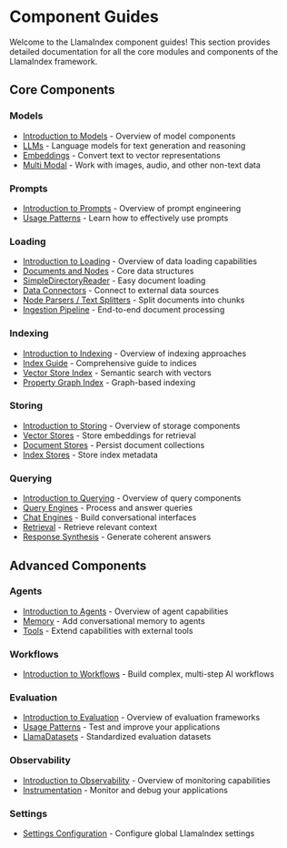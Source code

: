# Component Guides

Welcome to the LlamaIndex component guides! This section provides detailed documentation for all the core modules and components of the LlamaIndex framework.

## Core Components

### Models
- [Introduction to Models](/python/framework/module_guides/models/index) - Overview of model components
- [LLMs](/python/framework/module_guides/models/llms) - Language models for text generation and reasoning
- [Embeddings](/python/framework/module_guides/models/embeddings) - Convert text to vector representations
- [Multi Modal](/python/framework/module_guides/models/multi_modal) - Work with images, audio, and other non-text data

### Prompts
- [Introduction to Prompts](/python/framework/module_guides/models/prompts/index) - Overview of prompt engineering
- [Usage Patterns](/python/framework/module_guides/models/prompts/usage_pattern) - Learn how to effectively use prompts

### Loading
- [Introduction to Loading](/python/framework/module_guides/loading/index) - Overview of data loading capabilities
- [Documents and Nodes](/python/framework/module_guides/loading/documents_and_nodes/index) - Core data structures
- [SimpleDirectoryReader](/python/framework/module_guides/loading/simpledirectoryreader) - Easy document loading
- [Data Connectors](/python/framework/module_guides/loading/connector/index) - Connect to external data sources
- [Node Parsers / Text Splitters](/python/framework/module_guides/loading/node_parsers/index) - Split documents into chunks
- [Ingestion Pipeline](/python/framework/module_guides/loading/ingestion_pipeline/index) - End-to-end document processing

### Indexing
- [Introduction to Indexing](/python/framework/module_guides/indexing/index) - Overview of indexing approaches
- [Index Guide](/python/framework/module_guides/indexing/index_guide) - Comprehensive guide to indices
- [Vector Store Index](/python/framework/module_guides/indexing/vector_store_index) - Semantic search with vectors
- [Property Graph Index](/python/framework/module_guides/indexing/lpg_index_guide) - Graph-based indexing

### Storing
- [Introduction to Storing](/python/framework/module_guides/storing/index) - Overview of storage components
- [Vector Stores](/python/framework/module_guides/storing/vector_stores) - Store embeddings for retrieval
- [Document Stores](/python/framework/module_guides/storing/docstores) - Persist document collections
- [Index Stores](/python/framework/module_guides/storing/index_stores) - Store index metadata

### Querying
- [Introduction to Querying](/python/framework/module_guides/querying/index) - Overview of query components
- [Query Engines](/python/framework/module_guides/deploying/query_engine/index) - Process and answer queries
- [Chat Engines](/python/framework/module_guides/deploying/chat_engines/index) - Build conversational interfaces
- [Retrieval](/python/framework/module_guides/querying/retriever/index) - Retrieve relevant context
- [Response Synthesis](/python/framework/module_guides/querying/response_synthesizers/index) - Generate coherent answers

## Advanced Components

### Agents
- [Introduction to Agents](/python/framework/module_guides/deploying/agents/index) - Overview of agent capabilities
- [Memory](/python/framework/module_guides/deploying/agents/memory) - Add conversational memory to agents
- [Tools](/python/framework/module_guides/deploying/agents/tools) - Extend capabilities with external tools

### Workflows
- [Introduction to Workflows](/python/framework/module_guides/workflow/index) - Build complex, multi-step AI workflows

### Evaluation
- [Introduction to Evaluation](/python/framework/module_guides/evaluating/index) - Overview of evaluation frameworks
- [Usage Patterns](/python/framework/module_guides/evaluating/usage_pattern) - Test and improve your applications
- [LlamaDatasets](/python/framework/module_guides/evaluating/contributing_llamadatasets) - Standardized evaluation datasets

### Observability
- [Introduction to Observability](/python/framework/module_guides/observability/index) - Overview of monitoring capabilities
- [Instrumentation](/python/framework/module_guides/observability/instrumentation) - Monitor and debug your applications

### Settings
- [Settings Configuration](/python/framework/module_guides/supporting_modules/settings) - Configure global LlamaIndex settings
